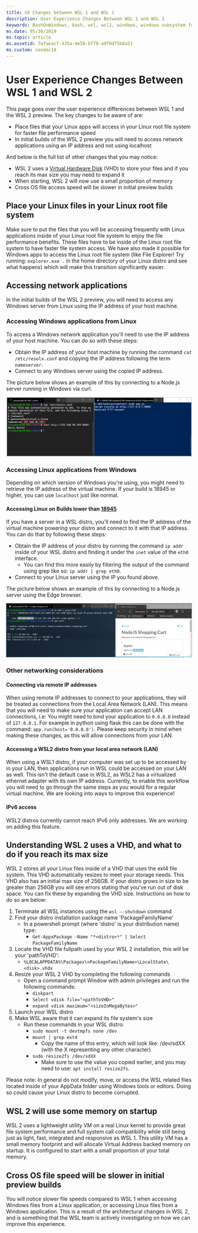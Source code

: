 ```yaml
---
title: UX Changes between WSL 1 and WSL 2
description: User Experience Changes Between WSL 1 and WSL 2
keywords: BashOnWindows, bash, wsl, wsl2, windows, windows subsystem for linux, windowssubsystem, ubuntu, debian, suse, windows 10
ms.date: 05/30/2019
ms.topic: article
ms.assetid: 7afaeacf-435a-4e58-bff0-a9f0d75b8a51
ms.custom: seodec18
---
```


# User Experience Changes Between WSL 1 and WSL 2

This page goes over the user experience differences between WSL 1 and the WSL 2 preview. The key changes to be aware of are:

- Place files that your Linux apps will access in your Linux root file system for faster file performance speed
- In initial builds of the WSL 2 preview you will need to access network applications using an IP address and not using localhost

And below is the full list of other changes that you may notice:

- WSL 2 uses a [Virtual Hardware Disk](https://en.wikipedia.org/wiki/VHD_(file_format)) (VHD) to store your files and if you reach its max size you may need to expand it
- When starting, WSL 2 will now use a small proportion of memory
- Cross OS file access speed will be slower in initial preview builds

## Place your Linux files in your Linux root file system
Make sure to put the files that you will be accessing frequently with Linux applications inside of your Linux root file system to enjoy the file performance benefits. These files have to be inside of the Linux root file system to have faster file system access. We have also made it possible for Windows apps to access the Linux root file system (like File Explorer! Try running: `explorer.exe .` in the home directory of your Linux distro and see what happens) which will make this transition significantly easier. 

## Accessing network applications
In the initial builds of the WSL 2 preview, you will need to access any Windows server from Linux using the IP address of your host machine.

### Accessing Windows applications from Linux
To access a Windows network application you'll need to use the IP address of your host machine. You can do so with these steps:

- Obtain the IP address of your host machine by running the command `cat /etc/resolv.conf` and copying the IP address following the term `nameserver`. 
- Connect to any Windows server using the copied IP address.

The picture below shows an example of this by connecting to a Node.js server running in Windows via curl. 

![Accessing Linux network applications from Windows](media/wsl2-network-l2w.png)

### Accessing Linux applications from Windows

Depending on which version of Windows you're using, you might need to retrieve the IP address of the virtual machine. If your build is 18945 or higher, you can use `localhost` just like normal. 

#### Accessing Linux on Builds lower than [18945](https://blogs.windows.com/windowsexperience/2019/07/26/announcing-windows-10-insider-preview-build-18945/)

If you have a server in a WSL distro, you'll need to find the IP address of the virtual machine powering your distro and connect to it with that IP address. You can do that by following these steps:

- Obtain the IP address of your distro by running the command `ip addr` inside of your WSL distro and finding it under the `inet` value of the `eth0` interface.
   - You can find this more easily by filtering the output of the command using grep like so: `ip addr | grep eth0`.
- Connect to your Linux server using the IP you found above.

The picture below shows an example of this by connecting to a Node.js server using the Edge browser.

![Accessing Linux network applications from Windows](media/wsl2-network-w2l.jpg)

### Other networking considerations

#### Connecting via remote IP addresses

When using remote IP addresses to connect to your applications, they will be treated as connections from the Local Area Network (LAN). This means that you will need to make sure your application can accept LAN connections, i.e: You might need to bind your application to `0.0.0.0` instead of `127.0.0.1`. For example in python using flask this can be done with the command: `app.run(host='0.0.0.0')`. Please keep security in mind when making these changes, as this will allow connections from your LAN. 

#### Accessing a WSL2 distro from your local area network (LAN)

When using a WSL1 distro, if your computer was set up to be accessed by in your LAN, then applications run in WSL could be accessed on your LAN as well. This isn't the default case in WSL2, as WSL2 has a virtualized ethernet adapter with its own IP address. Currently, to enable this workflow you will need to go through the same steps as you would for a regular virtual machine. We are looking into ways to improve this experience!

#### IPv6 access

WSL2 distros currently cannot reach IPv6 only addresses. We are working on adding this feature.

## Understanding WSL 2 uses a VHD, and what to do if you reach its max size
WSL 2 stores all your Linux files inside of a VHD that uses the ext4 file system. This VHD automatically resizes to meet your storage needs. This VHD also has an initial max size of 256GB. If your distro grows in size to be greater than 256GB you will see errors stating that you've run out of disk space. You can fix these by expanding the VHD size. Instructions on how to do so are below:

1. Terminate all WSL instances using the `wsl --shutdown` command
2. Find your distro installation package name 'PackageFamilyName'
   - In a powershell prompt (where 'distro' is your distribution name) type:
      - `Get-AppxPackage -Name "*<distro>*" | Select PackageFamilyName`
3. Locate the VHD file fullpath used by your WSL 2 installation, this will be your 'pathToVHD':
     - `%LOCALAPPDATA%\Packages\<PackageFamilyName>\LocalState\<disk>.vhdx`
4. Resize your WSL 2 VHD by completing the following commands
   - Open a command prompt Window with admin privileges and run the following commands:
      - `diskpart`
      - `Select vdisk file="<pathToVHD>"`
      - `expand vdisk maximum="<sizeInMegaBytes>"`
5. Launch your WSL distro
6. Make WSL aware that it can expand its file system's size
   - Run these commands in your WSL distro:
      - `sudo mount -t devtmpfs none /dev`
      - `mount | grep ext4`
         - Copy the name of this entry, which will look like: /dev/sdXX (with the X representing any other character)
      - `sudo resize2fs /dev/sdXX`
         - Make sure to use the value you copied earlier, and you may need to use: `apt install resize2fs`.

Please note: In general do not modify, move, or access the WSL related files located inside of your AppData folder using Windows tools or editors. Doing so could cause your Linux distro to become corrupted.

## WSL 2 will use some memory on startup
WSL 2 uses a lightweight utility VM on a real Linux kernel to provide great file system performance and full system call compatibility while still being just as light, fast, integrated and responsive as WSL 1. This utility VM has a small memory footprint and will allocate Virtual Address backed memory on startup. It is configured to start with a small proportion of your total memory.

## Cross OS file speed will be slower in initial preview builds
You will notice slower file speeds compared to WSL 1 when accessing Windows files from a Linux application, or accessing Linux files from a Windows application. This is a result of the architectural changes in WSL 2, and is something that the WSL team is actively investigating on how we can improve this experience.
